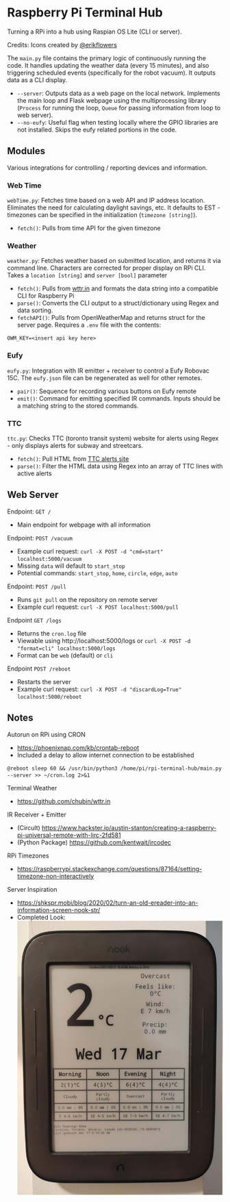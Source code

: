 # Raspberry Pi Terminal Hub
Turning a RPi into a hub using Raspian OS Lite (CLI or server).

Credits: Icons created by [@erikflowers](https://github.com/erikflowers/weather-iconss)

The `main.py` file contains the primary logic of continuously running the code. It handles updating the weather data (every 15 minutes), and also triggering scheduled events (specifically for the robot vacuum). It outputs data as a CLI display.
* `--server`: Outputs data as a web page on the local network. Implements the main loop and Flask webpage using the multiprocessing library (`Process` for running the loop, `Queue` for passing information from loop to web server).
* `--no-eufy`: Useful flag when testing locally where the GPIO libraries are not installed. Skips the eufy related portions in the code.

## Modules
Various integrations for controlling / reporting devices and information.

### Web Time
`webTime.py`: Fetches time based on a web API and IP address location. Eliminates the need for calculating daylight savings, etc. It defaults to EST - timezones can be specified in the initialization (`timezone [string]`).
* `fetch()`: Pulls from time API for the given timezone

### Weather
`weather.py`: Fetches weather based on submitted location, and returns it via command line. Characters are corrected for proper display on RPi CLI. Takes a `location [string]` and `server [bool]` parameter
* `fetch()`: Pulls from [wttr.in](wttr.in) and formats the data string into a compatible CLI for Raspberry Pi
* `parse()`: Converts the CLI output to a struct/dictionary using Regex and data sorting.
* `fetchAPI()`: Pulls from OpenWeatherMap and returns struct for the server page. Requires a `.env` file with the contents:
```
OWM_KEY=<insert api key here>
```

### Eufy
`eufy.py`: Integration with IR emitter + receiver to control a Eufy Robovac 15C. The `eufy.json` file can be regenerated as well for other remotes.
* `pair()`: Sequence for recording various buttons on Eufy remote
* `emit()`: Command for emitting specified IR commands. Inputs should be a matching string to the stored commands.

### TTC
`ttc.py`: Checks TTC (toronto transit system) website for alerts using Regex - only displays alerts for subway and streetcars.
* `fetch()`: Pull HTML from [TTC alerts site](https://www.ttc.ca/Service_Advisories/all_service_alerts.jsp)
* `parse()`: Filter the HTML data using Regex into an array of TTC lines with active alerts

## Web Server
Endpoint: `GET /`
* Main endpoint for webpage with all information

Endpoint: `POST /vacuum`
* Example curl request: `curl -X POST -d "cmd=start" localhost:5000/vacuum`
* Missing `data` will default to `start_stop`
* Potential commands: `start_stop`, `home`, `circle`, `edge`, `auto`

Endpoint: `POST /pull`
* Runs `git pull` on the repository on remote server
* Example curl request: `curl -X POST localhost:5000/pull`

Endpoint `GET /logs`
* Returns the `cron.log` file
* Viewable using http://localhost:5000/logs or `curl -X POST -d "format=cli" localhost:5000/logs`
* Format can be `web` (default) or `cli`

Endpoint `POST /reboot`
* Restarts the server
* Example curl request: `curl -X POST -d "discardLog=True" localhost:5000/reboot`

## Notes
Autorun on RPi using CRON
* https://phoenixnap.com/kb/crontab-reboot
* Included a delay to allow internet connection to be established
```
@reboot sleep 60 && /usr/bin/python3 /home/pi/rpi-terminal-hub/main.py --server >> ~/cron.log 2>&1
```

Terminal Weather
* https://github.com/chubin/wttr.in

IR Receiver + Emitter
* (Circult) https://www.hackster.io/austin-stanton/creating-a-raspberry-pi-universal-remote-with-lirc-2fd581
* (Python Package) https://github.com/kentwait/ircodec

RPi Timezones
* https://raspberrypi.stackexchange.com/questions/87164/setting-timezone-non-interactively

Server Inspiration
* https://shkspr.mobi/blog/2020/02/turn-an-old-ereader-into-an-information-screen-nook-str/
* Completed Look: ![](./media/NST_display.jpg)
